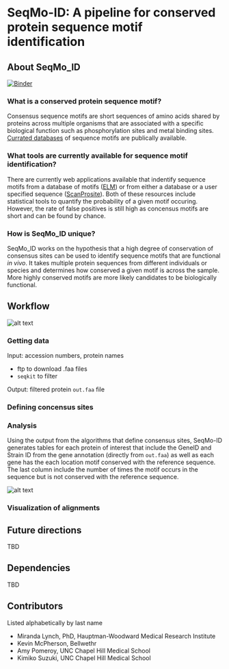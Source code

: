 # SeqMo-ID: A pipeline for conserved protein sequence motif identification

## About SeqMo_ID
[![Binder](https://mybinder.org/badge_logo.svg)](https://mybinder.org/v2/gh/NCBI-Codeathons/protein-motif-identification/master)

### What is a conserved protein sequence motif?

Consensus sequence motifs are short sequences of amino acids shared by proteins across multiple organisms that are associated with a specific biological function such as phosphorylation sites and metal binding sites. [Currated databases](http://elm.eu.org/elms) of sequence motifs are publically available. 

### What tools are currently available for sequence motif identification? 

There are currently web applications available that indentify sequence motifs from a database of motifs ([ELM](http://elm.eu.org/index.html)) or from either a database or a user specified sequence ([ScanProsite](https://prosite.expasy.org/scanprosite/)). Both of these resources include statistical tools to quantify the probability of a given motif occuring. However, the rate of false positives is still high as concensus motifs are short and can be found by chance.  

### How is SeqMo_ID unique?

SeqMo_ID works on the hypothesis that a high degree of conservation of consensus sites can be used to identify sequence motifs that are functional *in vivo*. It takes multiple protein sequences from different individuals or species and determines how conserved a given motif is across the sample. More highly conserved motifs are more likely candidates to be biologically functional. 

## Workflow

![alt text](https://github.com/NCBI-Codeathons/protein-motif-identification/blob/master/workflow.jpg "Workflow Schematic")

### Getting data
Input: accession numbers, protein names
- ftp to download .faa files
- `seqkit` to filter

Output: filtered protein `out.faa` file

### Defining concensus sites

### Analysis

Using the output from the algorithms that define consensus sites, SeqMo-ID generates tables for each protein of interest that include the GeneID and Strain ID from the gene annotation (directly from `out.faa`) as well as each gene has the each location motif conserved with the reference sequence. The last column include the number of times the motif occurs in the sequence but is not conserved with the reference sequence. 

![alt text](https://github.com/NCBI-Codeathons/protein-motif-identification/blob/master/sample_table.png "Sample Table")

### Visualization of alignments

## Future directions

TBD

## Dependencies

TBD

## Contributors

Listed alphabetically by last name

* Miranda Lynch, PhD, Hauptman-Woodward Medical Research Institute 
* Kevin McPherson, Bellwethr 
* Amy Pomeroy, UNC Chapel Hill Medical School
* Kimiko Suzuki, UNC Chapel Hill Medical School 
